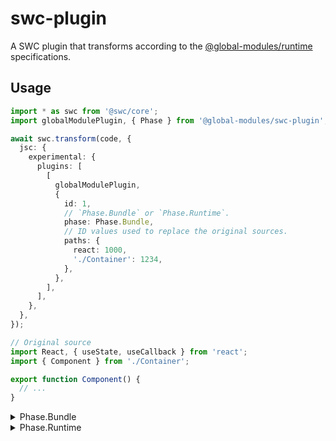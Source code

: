 # swc-plugin

A SWC plugin that transforms according to the [@global-modules/runtime](https://github.com/leegeunhyeok/global-modules/tree/main/packages/runtime) specifications.

## Usage

```ts
import * as swc from '@swc/core';
import globalModulePlugin, { Phase } from '@global-modules/swc-plugin';

await swc.transform(code, {
  jsc: {
    experimental: {
      plugins: [
        [
          globalModulePlugin,
          {
            id: 1,
            // `Phase.Bundle` or `Phase.Runtime`.
            phase: Phase.Bundle,
            // ID values used to replace the original sources.
            paths: {
              react: 1000,
              './Container': 1234,
            },
          },
        ],
      ],
    },
  },
});
```

```ts
// Original source
import React, { useState, useCallback } from 'react';
import { Component } from './Container';

export function Component() {
  // ...
}
```

<details>

<summary>Phase.Bundle</summary>

```ts
import React, { useState, useCallback } from 'react';
import { Component } from './Container';
var __ctx = global.__modules.register(1);
function Component() {
  // ...
}
__x = Component;
__ctx.exports(function () {
  return {
    Component: __x,
  };
});
var __x;
export { __x as Component };
```

</details>

<details>

<summary>Phase.Runtime</summary>

```ts
var __ctx = global.__modules.getContext(1);
__ctx.reset();
var { default: React, useState, useCallback } = global.__modules.require(1000);
var { Component } = global.__modules.require(1234);
function Component() {
  // ...
}
__x = Component;
__ctx.exports(function () {
  return {
    Component: __x,
  };
});
var __x;
```

</details>
